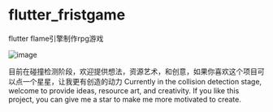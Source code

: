 # flutter_fristgame
flutter flame引擎制作rpg游戏

![image](https://user-images.githubusercontent.com/102890764/179514719-3deb10ac-bae5-43d0-929b-60ed02c28c23.png)

目前在碰撞检测阶段，欢迎提供想法，资源艺术，和创意，如果你喜欢这个项目可以点一个星星，让我更有创造的动力
Currently in the collision detection stage, welcome to provide ideas, resource art, and creativity. If you like this project, you can give me a star to make me more motivated to create.
